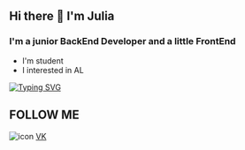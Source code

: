 ## Hi there 👋 I'm Julia

### I'm a junior BackEnd Developer and a little FrontEnd
* I'm student
* I interested in AL


[![Typing SVG](https://readme-typing-svg.demolab.com?font=Fira+Code&pause=1000&color=36AFD1&width=435&lines=Java%2C+Spring%2C+HTML%2C+CSS)](https://git.io/typing-svg)

## FOLLOW ME 
![icon](https://img.icons8.com/?size=100&id=44025&format=png&color=000000) [VK](https://vk.com/id82099661)
